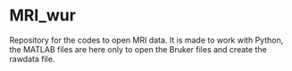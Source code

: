 # MRI_wur
 Repository for the codes to open MRI data.
 It is made to work with Python, the MATLAB files are here only to open the Bruker files and create the rawdata file.
 
